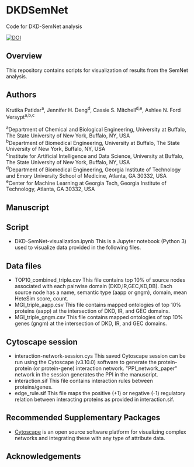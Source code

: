# DKDSemNet
Code for DKD-SemNet analysis

[![DOI]()]()

## Overview
This repository contains scripts for visualization of results from the SemNet analysis. 

## Authors
Krutika Patidar<sup>a</sup>,  Jennifer H. Deng<sup>d</sup>, Cassie S. Mitchell<sup>d,e</sup>, Ashlee N. Ford Versypt<sup>a,b,c</sup> 

<sup>a</sup>Department of Chemical and Biological Engineering, University at Buffalo, The State University of New York, Buffalo, NY, USA<br/>
<sup>b</sup>Department of Biomedical Engineering, University at Buffalo, The State University of New York, Buffalo, NY, USA<br/>
<sup>c</sup>Institute for Artificial Intelligence and Data Science, University at Buffalo, The State University of New York, Buffalo, NY, USA<br/>
<sup>d</sup>Department of Biomedical Engineering, Georgia Institute of Technology and Emory University School of Medicine, Atlanta, GA 30332, USA<br/>
<sup>e</sup>Center for Machine Learning at Georgia Tech, Georgia Institute of Technology, Atlanta, GA 30332, USA<br/>

## Manuscript


## Script

* DKD-SemNet-visualization.ipynb This is a Jupyter notebook (Python 3) used to visualize data provided in the following files.

## Data files

* TOP10_combined_triple.csv This file contains top 10% of source nodes associated with each pairwise domain (DKD,IR,GEC,KD,DB). Each source node has a name, semantic type (aapp or gngm), domain, mean HeteSim score, count. 
* MGI_triple_aapp.csv This file contains mapped ontologies of top 10% proteins (aapp) at the intersection of DKD, IR, and GEC domains.
* MGI_triple_gngm.csv This file contains mapped ontologies of top 10% genes (gngm) at the intersection of DKD, IR, and GEC domains.

## Cytoscape session
* interaction-network-session.cys This saved Cytoscape session can be run using the Cytoscape (v3.10.0) software to generate the protein-protein (or protein-gene) interaction network. "PPI_network_paper" network in the session generates the PPI in the manuscript.
* interaction.sif This file contains interaction rules between proteins/genes.
* edge_rule.sif This file maps the positive (+1) or negative (-1) regulatory relation between interacting proteins as provided in interaction.sif. 

## Recommended Supplementary Packages
* [Cytoscape](https://cytoscape.org/) is an open source software platform for visualizing complex networks and integrating these with any type of attribute data.

## Acknowledgements
